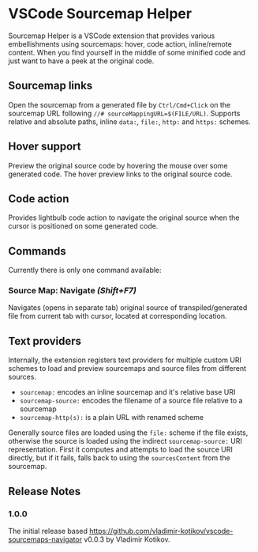 # VSCode Sourcemap Helper

Sourcemap Helper is a VSCode extension that provides various embellishments using sourcemaps: hover, code action, inline/remote content. When you find yourself in the middle of some minified code and just want to have a peek at the original code.

## Sourcemap links

Open the sourcemap from a generated file by `Ctrl/Cmd+Click` on the sourcemap URL following `//# sourceMappingURL=$(FILE/URL)`. Supports relative and  absolute paths, inline `data:`, `file:`, `http:` and `https:` schemes.

## Hover support

Preview the original source code by hovering the mouse over some generated code. The hover preview links to the original source code.

## Code action

Provides lightbulb code action to navigate the original source when the cursor is positioned on some generated code.

## Commands

Currently there is only one command available:

### **Source Map: Navigate _(Shift+F7)_**

Navigates (opens in separate tab) original source of transpiled/generated file from current tab with cursor, located at corresponding location.

## Text providers

Internally, the extension registers text providers for multiple custom URI schemes to load and preview sourcemaps and source files from different sources.

- `sourcemap:` encodes an inline sourcemap and it's relative base URI
- `sourcemap-source:` encodes the filename of a source file relative to a sourcemap
- `sourcemap-http(s):` is a plain URL with renamed scheme

Generally source files are loaded using the `file:` scheme if the file exists, otherwise the source is loaded using the indirect `sourcemap-source:` URI representation. First it computes and attempts to load the source URI directly, but if it fails, falls back to using the `sourcesContent` from the sourcemap.

## Release Notes

### 1.0.0

The initial release based https://github.com/vladimir-kotikov/vscode-sourcemaps-navigator v0.0.3 by Vladimir Kotikov.
